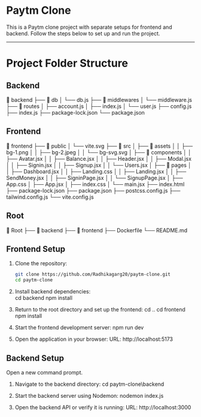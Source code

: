 # Paytm Clone  

This is a Paytm clone project with separate setups for frontend and backend. Follow the steps below to set up and run the project.

---

# Project Folder Structure  

## Backend  

📂 backend
├── 📂 db
│ └── db.js
├── 📂 middlewares
│ └── middleware.js
├── 📂 routes
│ ├── account.js
│ ├── index.js
│ └── user.js
├── config.js
├── index.js
├── package-lock.json
└── package.json


## Frontend  
📂 frontend
├── 📂 public
│ └── vite.svg
├── 📂 src
│ ├── 📂 assets
│ │ ├── bg-1.png
│ │ ├── bg-2.jpeg
│ │ └── bg-svg.svg
│ ├── 📂 components
│ │ ├── Avatar.jsx
│ │ ├── Balance.jsx
│ │ ├── Header.jsx
│ │ ├── Modal.jsx
│ │ ├── Signin.jsx
│ │ ├── Signup.jsx
│ │ └── Users.jsx
│ ├── 📂 pages
│ │ ├── Dashboard.jsx
│ │ ├── Landing.css
│ │ ├── Landing.jsx
│ │ ├── SendMoney.jsx
│ │ ├── SigninPage.jsx
│ │ └── SignupPage.jsx
│ ├── App.css
│ ├── App.jsx
│ ├── index.css
│ └── main.jsx
├── index.html
├── package-lock.json
├── package.json
├── postcss.config.js
├── tailwind.config.js
└── vite.config.js


## Root  
📂 Root
├── 📂 backend
├── 📂 frontend
├── Dockerfile
└── README.md



## Frontend Setup  

1. Clone the repository:  
     ```bash
     git clone https://github.com/Radhikagarg20/paytm-clone.git
     cd paytm-clone

2. Install backend dependencies:  
    cd backend
    npm install

3. Return to the root directory and set up the frontend:
    cd ..
    cd frontend
    npm install

4. Start the frontend development server:
    npm run dev

5. Open the application in your browser:
    URL: http://localhost:5173


## Backend Setup
Open a new command prompt.

1. Navigate to the backend directory:
    cd paytm-clone\backend

2. Start the backend server using Nodemon:
    nodemon index.js

3. Open the backend API or verify it is running:
    URL: http://localhost:3000

